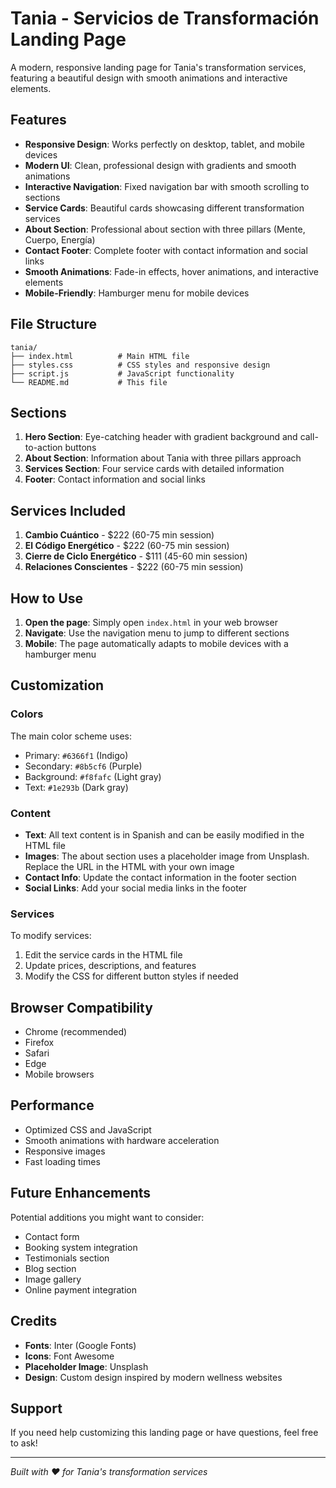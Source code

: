 # Tania - Servicios de Transformación Landing Page

A modern, responsive landing page for Tania's transformation services, featuring a beautiful design with smooth animations and interactive elements.

## Features

- **Responsive Design**: Works perfectly on desktop, tablet, and mobile devices
- **Modern UI**: Clean, professional design with gradients and smooth animations
- **Interactive Navigation**: Fixed navigation bar with smooth scrolling to sections
- **Service Cards**: Beautiful cards showcasing different transformation services
- **About Section**: Professional about section with three pillars (Mente, Cuerpo, Energía)
- **Contact Footer**: Complete footer with contact information and social links
- **Smooth Animations**: Fade-in effects, hover animations, and interactive elements
- **Mobile-Friendly**: Hamburger menu for mobile devices

## File Structure

```
tania/
├── index.html          # Main HTML file
├── styles.css          # CSS styles and responsive design
├── script.js           # JavaScript functionality
└── README.md           # This file
```

## Sections

1. **Hero Section**: Eye-catching header with gradient background and call-to-action buttons
2. **About Section**: Information about Tania with three pillars approach
3. **Services Section**: Four service cards with detailed information
4. **Footer**: Contact information and social links

## Services Included

1. **Cambio Cuántico** - $222 (60-75 min session)
2. **El Código Energético** - $222 (60-75 min session)
3. **Cierre de Ciclo Energético** - $111 (45-60 min session)
4. **Relaciones Conscientes** - $222 (60-75 min session)

## How to Use

1. **Open the page**: Simply open `index.html` in your web browser
2. **Navigate**: Use the navigation menu to jump to different sections
3. **Mobile**: The page automatically adapts to mobile devices with a hamburger menu

## Customization

### Colors

The main color scheme uses:

- Primary: `#6366f1` (Indigo)
- Secondary: `#8b5cf6` (Purple)
- Background: `#f8fafc` (Light gray)
- Text: `#1e293b` (Dark gray)

### Content

- **Text**: All text content is in Spanish and can be easily modified in the HTML file
- **Images**: The about section uses a placeholder image from Unsplash. Replace the URL in the HTML with your own image
- **Contact Info**: Update the contact information in the footer section
- **Social Links**: Add your social media links in the footer

### Services

To modify services:

1. Edit the service cards in the HTML file
2. Update prices, descriptions, and features
3. Modify the CSS for different button styles if needed

## Browser Compatibility

- Chrome (recommended)
- Firefox
- Safari
- Edge
- Mobile browsers

## Performance

- Optimized CSS and JavaScript
- Smooth animations with hardware acceleration
- Responsive images
- Fast loading times

## Future Enhancements

Potential additions you might want to consider:

- Contact form
- Booking system integration
- Testimonials section
- Blog section
- Image gallery
- Online payment integration

## Credits

- **Fonts**: Inter (Google Fonts)
- **Icons**: Font Awesome
- **Placeholder Image**: Unsplash
- **Design**: Custom design inspired by modern wellness websites

## Support

If you need help customizing this landing page or have questions, feel free to ask!

---

_Built with ❤️ for Tania's transformation services_
